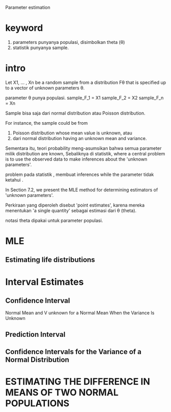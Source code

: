 Parameter estimation

# keyword
1. parameters punyanya populasi, disimbolkan theta (θ)
2. statistik punyanya sample.

# intro

Let X1, ... , Xn be a random sample from a distribution Fθ that is specified up to a vector of unknown parameters θ. 

parameter θ punya populasi.
sample_F_1 = X1
sample_F_2 = X2
sample_F_n = Xn

Sample bisa saja dari normal distribution atau Poisson distribution. 

For instance, the sample could be from 
1. Poisson distribution whose mean value is unknown, atau 
2. dari normal distribution having an unknown mean and variance. 

Sementara itu, teori probability meng-asumsikan bahwa semua parameter milik distribution are known, 
Sebaliknya di statistik, where a central problem is to use the observed data to make inferences about the 'unknown parameters'.

problem pada statistik , membuat inferences while the parameter tidak ketahui .

In Section 7.2, we present the MLE method for determining estimators of 'unknown parameters'. 

Perkiraan yang diperoleh disebut 'point estimates', karena mereka menentukan 'a single quantity' sebagai estimasi dari θ (theta).

notasi theta dipakai untuk parameter populasi.

# MLE
## Estimating life distributions

# Interval Estimates

## Confidence Interval 
Normal Mean and V unknown for a Normal Mean When the Variance Is Unknown

## Prediction Interval

## Confidence Intervals for the Variance of a Normal Distribution

# ESTIMATING THE DIFFERENCE IN MEANS OF TWO NORMAL POPULATIONS


